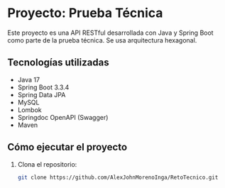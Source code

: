 # Proyecto: Prueba Técnica 

Este proyecto es una API RESTful desarrollada con Java y Spring Boot como parte de la prueba técnica. 
Se usa arquitectura hexagonal.

## Tecnologías utilizadas

- Java 17
- Spring Boot 3.3.4
- Spring Data JPA
- MySQL
- Lombok
- Springdoc OpenAPI (Swagger)
- Maven

## Cómo ejecutar el proyecto

1. Clona el repositorio:
   ```bash
   git clone https://github.com/AlexJohnMorenoInga/RetoTecnico.git
